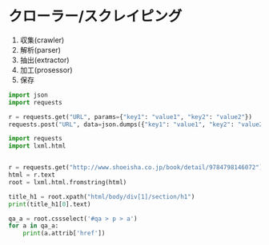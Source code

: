 # クローラー/スクレイピング

 1. 収集(crawler)
 2. 解析(parser)
 3. 抽出(extractor)
 4. 加工(prosessor)
 5. 保存

```python
import json
import requests

r = requests.get("URL", params={"key1": "value1", "key2": "value2"})
requests.post("URL", data=json.dumps({"key1": "value1", "key2": "value2"}))
```

```python
import requests
import lxml.html


r = requests.get("http://www.shoeisha.co.jp/book/detail/9784798146072")
html = r.text
root = lxml.html.fromstring(html)

title_h1 = root.xpath("html/body/div[1]/section/h1")
print(title_h1[0].text)

qa_a = root.cssselect('#qa > p > a')
for a in qa_a:
    print(a.attrib['href'])
```